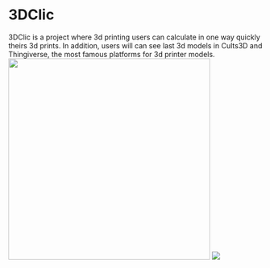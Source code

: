 # 3DClic
3DClic is a project where 3d printing users can calculate in one way quickly theirs 3d prints. In addition, users will can see last 3d models in Cults3D and Thingiverse, the most famous platforms for 3d printer models.
<img src="https://github.com/kevinlopezs/3dclic/blob/main/Screenshot_1703343545.png" width="400">
![](https://github.com/kevinlopezs/3dclic/blob/main/Screenshot_1703343545.png)
